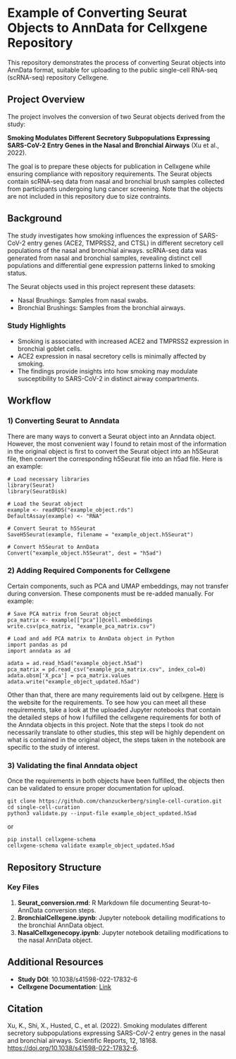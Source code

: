 # Example of Converting Seurat Objects to AnnData for Cellxgene Repository
This repository demonstrates the process of converting Seurat objects into AnnData format, suitable for uploading to the public single-cell RNA-seq (scRNA-seq) repository Cellxgene.

## Project Overview
The project involves the conversion of two Seurat objects derived from the study:

**Smoking Modulates Different Secretory Subpopulations Expressing SARS-CoV-2 Entry Genes in the Nasal and Bronchial Airways** (Xu et al., 2022).

The goal is to prepare these objects for publication in Cellxgene while ensuring compliance with repository requirements. The Seurat objects contain scRNA-seq data from nasal and bronchial brush samples collected from participants undergoing lung cancer screening. Note that the objects are not included in this repository due to size contraints.

## Background
The study investigates how smoking influences the expression of SARS-CoV-2 entry genes (ACE2, TMPRSS2, and CTSL) in different secretory cell populations of the nasal and bronchial airways. scRNA-seq data was generated from nasal and bronchial samples, revealing distinct cell populations and differential gene expression patterns linked to smoking status.

The Seurat objects used in this project represent these datasets:
- Nasal Brushings: Samples from nasal swabs.
- Bronchial Brushings: Samples from the bronchial airways.

### Study Highlights
- Smoking is associated with increased ACE2 and TMPRSS2 expression in bronchial goblet cells.
- ACE2 expression in nasal secretory cells is minimally affected by smoking.
- The findings provide insights into how smoking may modulate susceptibility to SARS-CoV-2 in distinct airway compartments.


## Workflow
### 1) Converting Seurat to Anndata
There are many ways to convert a Seurat object into an Anndata object. However, the most convenient way I found to retain most of the information in the original object is first to convert the Seurat object into an h5Seurat file, then convert the corresponding h5Seurat file into an h5ad file. Here is an example:
```
# Load necessary libraries
library(Seurat)
library(SeuratDisk)

# Load the Seurat object
example <- readRDS("example_object.rds")
DefaultAssay(example) <- "RNA"

# Convert Seurat to h5Seurat
SaveH5Seurat(example, filename = "example_object.h5Seurat")

# Convert h5Seurat to AnnData
Convert("example_object.h5Seurat", dest = "h5ad")
```

### 2) Adding Required Components for Cellxgene
Certain components, such as PCA and UMAP embeddings, may not transfer during conversion. These components must be re-added manually. For example:
```
# Save PCA matrix from Seurat object
pca_matrix <- example[["pca"]]@cell.embeddings
write.csv(pca_matrix, "example_pca_matrix.csv")

# Load and add PCA matrix to AnnData object in Python
import pandas as pd
import anndata as ad

adata = ad.read_h5ad("example_object.h5ad")
pca_matrix = pd.read_csv("example_pca_matrix.csv", index_col=0)
adata.obsm['X_pca'] = pca_matrix.values
adata.write("example_object_updated.h5ad")
```

Other than that, there are many requirements laid out by cellxgene. [Here](https://cellxgene.cziscience.com/docs/032__Contribute%20and%20Publish%20Data) is the website for the requirements.
To see how you can meet all these requirements, take a look at the uploaded Jupyter notebooks that contain the detailed steps of how I fulfilled the cellxgene requirements for both of the Anndata objects in this project. Note that the steps I took do not necessarily translate to other studies, this step will be highly dependent on what is contained in the original object, the steps taken in the notebook are specific to the study of interest. 

### 3) Validating the final Anndata object
Once the requirements in both objects have been fulfilled, the objects then can be validated to ensure proper documentation for upload. 
```
git clone https://github.com/chanzuckerberg/single-cell-curation.git
cd single-cell-curation
python3 validate.py --input-file example_object_updated.h5ad
```
or
```
pip install cellxgene-schema
cellxgene-schema validate example_object_updated.h5ad
```

## Repository Structure
### Key Files
1. **Seurat_conversion.rmd**: R Markdown file documenting Seurat-to-AnnData conversion steps.
2. **BronchialCellxgene.ipynb**: Jupyter notebook detailing modifications to the bronchial AnnData object.
3. **NasalCellxgenecopy.ipynb**: Jupyter notebook detailing modifications to the nasal AnnData object.

## Additional Resources
- **Study DOI**: 10.1038/s41598-022-17832-6
- **Cellxgene Documentation**: [Link](https://cellxgene.cziscience.com/docs/032__Contribute%20and%20Publish%20Data)

## Citation
Xu, K., Shi, X., Husted, C., et al. (2022). Smoking modulates different secretory subpopulations expressing SARS-CoV-2 entry genes in the nasal and bronchial airways. Scientific Reports, 12, 18168. https://doi.org/10.1038/s41598-022-17832-6.
